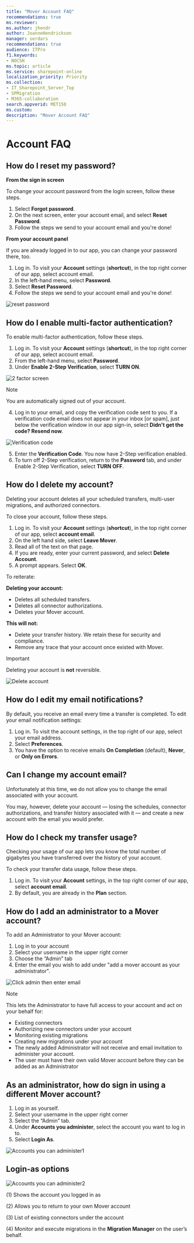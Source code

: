 ```yaml
---
title: "Mover Account FAQ"
recommendations: true
ms.reviewer: 
ms.author: jhendr
author: JoanneHendrickson
manager: serdars
recommendations: true
audience: ITPro
f1.keywords:
- NOCSH
ms.topic: article
ms.service: sharepoint-online
localization_priority: Priority
ms.collection: 
- IT_Sharepoint_Server_Top
- SPMigration
- M365-collaboration
search.appverid: MET150
ms.custom: 
description: "Mover Account FAQ"
---
```

# Account FAQ

## How do I reset my password?

**From the sign in screen**

To change your account password from the login screen, follow these steps.

1. Select **Forgot password**.
2. On the next screen, enter your account email, and select **Reset Password**.
3. Follow the steps we send to your account email and you're done!

**From your account panel**

If you are already logged in to our app, you can change your password there, too.

1. Log in. To visit your **Account** settings (**shortcut**), in the top right corner of our app, select account email.
2. In the left-hand menu, select **Password**.
3. Select **Reset Password**.
4. Follow the steps we send to your account email and you're done!

![reset password](media/mover-reset-password.png)

## How do I enable multi-factor authentication?

To enable multi-factor authentication, follow these steps.

1. Log in. To visit your **Account** settings (**shortcut**), in the top right corner of our app, select account email.
2. From the left-hand menu, select **Password**.
3. Under **Enable 2-Step Verification**, select **TURN ON**.

![2 factor screen](media/mover-2-factor-auth.png)

>[!Note]
>You are automatically signed out of your account.

4. Log in to your email, and copy the verification code sent to you. If a verification code email does not appear in your inbox [or spam], just below the verification window in our app sign-in, select **Didn't get the code? Resend now**.

![Verification code](media/verification_code.png)

5. Enter the **Verification Code**. You now have 2-Step verification enabled.
6. To turn off 2-Step verification, return to the **Password** tab, and under Enable 2-Step Verification, select **TURN OFF**.


## How do I delete my account?

Deleting your account deletes all your scheduled transfers, multi-user migrations, and authorized connectors.

To close your account, follow these steps.

1. Log in. To visit your **Account** settings (**shortcut**), in the top right corner of our app, select **account email**.
2. On the left hand side, select **Leave Mover**.
3. Read all of the text on that page.
4. If you are ready, enter your current password, and select **Delete Account**.
5. A prompt appears. Select **OK**.

To reiterate:

**Deleting your account:**

- Deletes all scheduled transfers.
- Deletes all connector authorizations.
- Deletes your Mover account.

**This will not:**

- Delete your transfer history. We retain these for security and compliance.
- Remove any trace that your account once existed with Mover.

>[!Important]
>Deleting your account is **not** reversible.

![Delete account](media/mover-delete-account.png) 

## How do I edit my email notifications?

By default, you receive an email every time a transfer is completed. To edit your email notification settings:

1. Log in. To visit the account settings, in the top right of our app, select your email address.
2. Select **Preferences**.
3. You have the option to receive emails **On Completion** (default), **Never**, or **Only on Errors**.

## Can I change my account email?

Unfortunately at this time, we do not allow you to change the email associated with your account.

You may, however, delete your account — losing the schedules, connector authorizations, and transfer history associated with it — and create a new account with the email you would prefer.

## How do I check my transfer usage?

Checking your usage of our app lets you know the total number of gigabytes you have transferred over the history of your account.

To check your transfer data usage, follow these steps.

1. Log in. To visit your **Account** settings, in the top right corner of our app, select **account email**.
2. By default, you are already in the **Plan** section.

## How do I add an administrator to a Mover account?

To add an Administrator to your Mover account: 
1. Log in to your account 
2. Select your username in the upper right corner
3. Choose the “Admin” tab
4. Enter the email you wish to add under "add a mover account as your administrator". 

![Click admin then enter email](media/mover-add-admin1.png)


>[!Note]
> This lets the Administrator to have full access to your account and act on your behalf for:
>- Existing connectors
>- Authorizing new connectors under your account
>- Monitoring existing migrations
>- Creating new migrations under your account
>- The newly added Administrator will not receive and email invitation to administer your account. 
>- The user must have their own valid Mover account before they can be added as an Administrator


## As an administrator, how do sign in using a different Mover account?  

1. Log in as yourself. 
2. Select your username in the upper right corner
3. Select the “Admin” tab.
4. Under **Accounts you administer**, select the account you want to log in to.
5. Select **Login As**.

![Accounts you can administer1](media/mover-add-admin2.png)




## Login-as options

![Accounts you can administer2](media/mover-add-admin3.png)

(1) Shows the account you logged in as
 
(2) Allows you to return to your own Mover account
 
(3) List of existing connectors under the account

(4) Monitor and execute migrations in the **Migration Manager** on the user’s behalf.